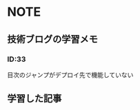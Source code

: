 # NOTE

## 技術ブログの学習メモ

<!-- 記事ID -->
### ID:33
目次のジャンプがデプロイ先で機能していない





<!-- 学習の記録 -->
## 学習した記事

